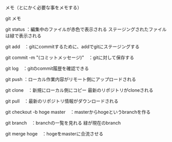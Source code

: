 メモ（とにかく必要な事をメモする）

git メモ

git status ：編集中のファイルが赤色で表示される
            ステージングされたファイルは緑で表示される

git add　：gitにcommitするために、addでgitにステージングする

git commit -m "(コミットメッセージ)"　：gitに対して保存する

git log　：gitのcommit履歴を確認できる

git push ：ローカル作業内容がリモート側にアップロードされる

git clone　：新規にローカル側にコピー
            最新のリポジトリがcloneされる

git pull　：最新のリポジトリ情報がダウンロードされる

git checkout -b hoge master　：masterからhogeというbranchを作る

git branch　：branchの一覧を見れる
            緑が現在のbranch

git merge hoge　：hogeをmasterに合流させる